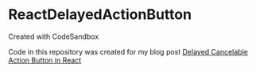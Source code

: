 # ReactDelayedActionButton
Created with CodeSandbox

Code in this repository was created for my blog post [Delayed Cancelable Action Button in React](https://www.seeleycoder.com/blog/delayed-cancelable-action-button-react/)
